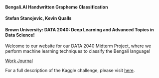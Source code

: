 #### Bengali.AI Handwritten Grapheme Classification
#### Stefan Stanojevic, Kevin Qualls
#### Brown University: DATA 2040: Deep Learning and Advanced Topics in Data Science!

Welcome to our website for our DATA 2040 Midterm Project, where we perform machine learning techniques to classify the Bengali language! 

[Work Journal](https://docs.google.com/document/d/1zkQhKdY0ys0CjnuwgBcfLTseEmnOX7TenwGfYhCmsNg/edit?usp=sharing)


For a full description of the Kaggle challenge, please visit [here](https://www.kaggle.com/c/bengaliai-cv19).




